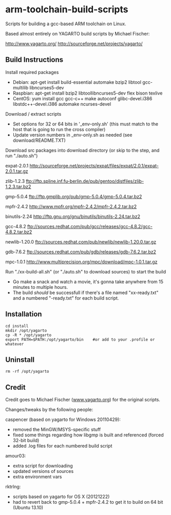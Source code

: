 arm-toolchain-build-scripts
===========================

Scripts for building a gcc-based ARM toolchain on Linux.

Based almost entirely on YAGARTO build scripts by Michael Fischer: 

http://www.yagarto.org/
http://sourceforge.net/projects/yagarto/

Build Instructions
------------------

Install required packages

   - Debian: apt-get install build-essential automake bzip2 libtool gcc-multilib libncurses5-dev
   - Raspbian: apt-get install bzip2 libtoollibncurses5-dev flex bison texlive
   - CentOS: yum install gcc gcc-c++ make autoconf glibc-devel.i386 libstdc++-devel.i386 automake ncurses-devel

Download / extract scripts

   - Set options for 32 or 64 bits in '_env-only.sh' (this must match to the host that is going to run the cross compiler)
   - Update version numbers in _env-only.sh as needed (see download/README.TXT)

Download src packages into download directory (or skip to the step, and run "./auto.sh")

   expat-2.0.1
   http://sourceforge.net/projects/expat/files/expat/2.0.1/expat-2.0.1.tar.gz

   zlib-1.2.3
   ftp://ftp.spline.inf.fu-berlin.de/pub/gentoo/distfiles/zlib-1.2.3.tar.bz2

   gmp-5.0.4
   ftp://ftp.gmplib.org/pub/gmp-5.0.4/gmp-5.0.4.tar.bz2

   mpfr-2.4.2
   http://www.mpfr.org/mpfr-2.4.2/mpfr-2.4.2.tar.bz2

   binutils-2.24
   http://ftp.gnu.org/gnu/binutils/binutils-2.24.tar.bz2

   gcc-4.8.2
   ftp://sources.redhat.com/pub/gcc/releases/gcc-4.8.2/gcc-4.8.2.tar.bz2

   newlib-1.20.0
   ftp://sources.redhat.com/pub/newlib/newlib-1.20.0.tar.gz

   gdb-7.6.2
   ftp://sources.redhat.com/pub/gdb/releases/gdb-7.6.2.tar.bz2

   mpc-1.0.1
   http://www.multiprecision.org/mpc/download/mpc-1.0.1.tar.gz

Run "./xx-build-all.sh" (or "./auto.sh" to download sources) to start the build
   - Go make a snack and watch a movie, it's gonna take anywhere from 15 minutes to multiple hours.
   - The build *should* be successfull if there's a file named "xx-ready.txt" and a numbered "-ready.txt" for each build script.

Installation
------------

    cd install
    mkdir /opt/yagarto
    cp -R * /opt/yagarto
    export PATH=$PATH:/opt/yagarto/bin    #or add to your .profile or whatever

Uninstall
---------

    rm -rf /opt/yagarto

Credit
------

Credit goes to Michael Fischer (www.yagarto.org) for the original scripts. 

Changes/tweaks by the following people:

caspencer (based on yagarto for Windows 20110429):
- removed the MinGW/MSYS-specific stuff
- fixed some things regarding how libgmp is built and referenced (forced 32-bit build)
- added .log files for each numbered build script

amour03:
- extra script for downloading
- updated versions of sources
- extra environment vars

rktrlng:
- scripts based on yagarto for OS X (20121222)
- had to revert back to gmp-5.0.4 + mpfr-2.4.2 to get it to build on 64 bit (Ubuntu 13.10)
